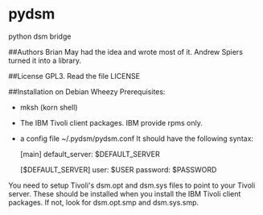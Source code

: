 pydsm
=====

python dsm bridge

##Authors
Brian May had the idea and wrote most of it.
Andrew Spiers turned it into a library.

##License
GPL3. Read the file LICENSE

##Installation on Debian Wheezy
Prerequisites:  

* mksh (korn shell)
* The IBM Tivoli client packages. IBM provide rpms only.
* a config file ~/.pydsm/pydsm.conf It should have the following syntax:   


    [main]
    default_server: $DEFAULT_SERVER


    [$DEFAULT_SERVER]
    user: $USER
    password: $PASSWORD


You need to setup Tivoli's dsm.opt and dsm.sys files to point to your Tivoli 
server. These should be installed when you install the IBM Tivoli client packages. If
not, look for dsm.opt.smp and dsm.sys.smp.

